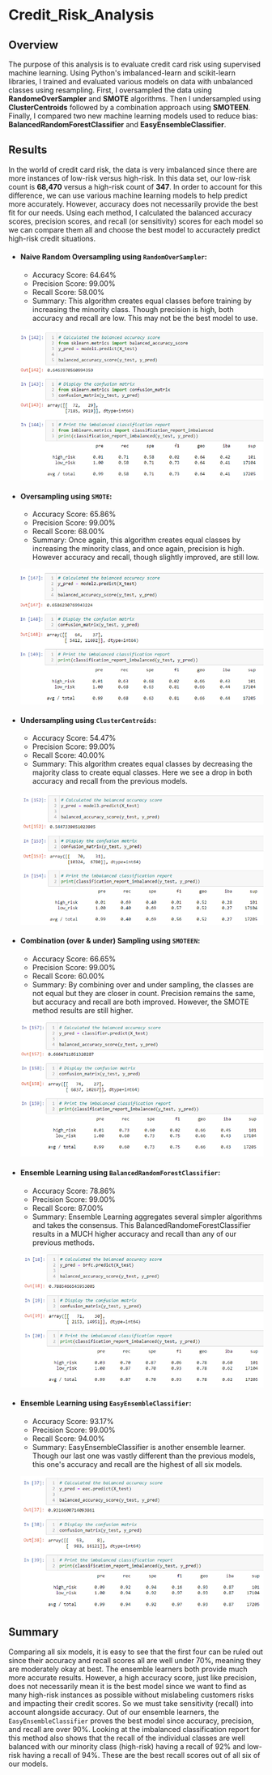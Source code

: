 # Credit_Risk_Analysis

## Overview

The purpose of this analysis is to evaluate credit card risk using supervised machine learning.  Using Python's imbalanced-learn and scikit-learn libraries, I trained and evaluated various models on data with unbalanced classes using resampling. First, I oversampled the data using <b>RandomeOverSampler</b> and <b>SMOTE</b> algorithms. Then I undersampled using <b>ClusterCentroids</b> followed by a combination approach using <b>SMOTEEN</b>. Finally, I compared two new machine learning models used to reduce bias: <b>BalancedRandomForestClassifier</b> and <b>EasyEnsembleClassifier</b>.

## Results

In the world of credit card risk, the data is very imbalanced since there are more instances of low-risk versus high-risk. In this data set, our low-risk count is <b>68,470</b> versus a high-risk count of <b>347</b>. In order to account for this difference, we can use various machine learning models to help predict more accurately.  However, accuracy does not necessarily provide the best fit for our needs. Using each method, I calculated the balanced accuracy scores, precision scores, and recall (or sensitivity) scores for each model so we can compare them all and choose the best model to accuractely predict high-risk credit situations.

- #### Naive Random Oversampling using ```RandomOverSampler```:
    - Accuracy Score:  64.64%
    - Precision Score: 99.00% 
    - Recall Score:    58.00%
    - Summary: This algorithm creates equal classes before training by increasing the minority class. Though precision is high, both accuracy and recall are low.  This may not be the best model to use.
    
  ![ros_scores](https://github.com/ChallahBack83/Credit_Risk_Analysis/blob/main/images/ros_scores.png)

- #### Oversampling using ```SMOTE```:
    - Accuracy Score: 65.86%
    - Precision Score: 99.00%
    - Recall Score: 68.00%
    - Summary: Once again, this algorithm creates equal classes by increasing the minority class, and once again, precision is high.  However accuracy and recall, though slightly improved, are still low.
    
  ![smote_scores](https://github.com/ChallahBack83/Credit_Risk_Analysis/blob/main/images/smote_scores.png)

- #### Undersampling using ```ClusterCentroids```:
    - Accuracy Score: 54.47%
    - Precision Score: 99.00%
    - Recall Score: 40.00%
    - Summary: This algorithm creates equal classes by decreasing the majority class to create equal classes.  Here we see a drop in both accuracy and recall from the previous models.
    
  ![cc_scores](https://github.com/ChallahBack83/Credit_Risk_Analysis/blob/main/images/cc_scores.png)
  
- #### Combination (over & under) Sampling using ```SMOTEEN```:
    - Accuracy Score: 66.65%
    - Precision Score: 99.00%
    - Recall Score: 60.00%
    - Summary: By combining over and under sampling, the classes are not equal but they are closer in count.  Precision remains the same, but accuracy and recall are both improved.  However, the SMOTE method results are still higher.
    
  ![smoteen_scores](https://github.com/ChallahBack83/Credit_Risk_Analysis/blob/main/images/smoteen_scores.png)

- #### Ensemble Learning using ```BalancedRandomForestClassifier```:
    - Accuracy Score: 78.86%
    - Precision Score: 99.00%
    - Recall Score: 87.00%
    - Summary: Ensemble Learning aggregates several simpler algorithms and takes the consensus. This BalancedRandomeForestClassifier results in a MUCH higher accuracy and recall than any of our previous methods. 
  
  ![brfc_scores](https://github.com/ChallahBack83/Credit_Risk_Analysis/blob/main/images/brfc_scores.png)
  
- #### Ensemble Learning using ```EasyEnsembleClassifier```:
    - Accuracy Score: 93.17%
    - Precision Score: 99.00%
    - Recall Score: 94.00%
    - Summary: EasyEnsembleClassifier is another ensemble learner. Though our last one was vastly different than the previous models, this one's accuracy and recall are the highest of all six models.
  
  ![eec_scores](https://github.com/ChallahBack83/Credit_Risk_Analysis/blob/main/images/eec_scores.png)
  
## Summary

Comparing all six models, it is easy to see that the first four can be ruled out since their accuracy and recall scores all are well under 70%, meaning they are moderately okay at best. The ensemble learners both provide much more accurate results. However, a high accuracy score, just like precision, does not necessarily mean it is the best model since we want to find as many high-risk instances as possible without mislabeling customers risks and impacting their credit scores. So we must take sensitivity (recall) into account alongside accuracy.  Out of our ensemble learners, the ```EasyEnsembleClassifier``` proves the best model since accuracy, precision, and recall are over 90%.  Looking at the imbalanced classification report for this method also shows that the recall of the individual classes are well balanced with our minority class (high-risk) having a recall of 92% and low-risk having a recall of 94%.  These are the best recall scores out of all six of our models.
